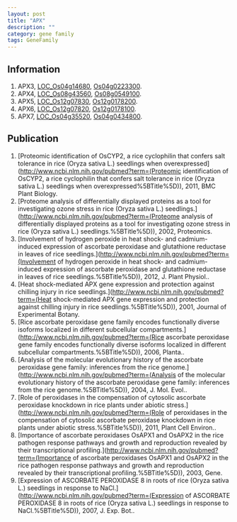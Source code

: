 ```yaml
---
layout: post
title: "APX"
description: ""
category: gene family
tags: GeneFamily
---
```


## Information
1. APX3, [LOC_Os04g14680](http://rice.plantbiology.msu.edu/cgi-bin/ORF_infopage.cgi?orf=LOC_Os04g14680), [Os04g0223300](http://rapdb.dna.affrc.go.jp/viewer/gbrowse_details/irgsp1?name=Os04g0223300).
2. APX4, [LOC_Os08g43560](http://rice.plantbiology.msu.edu/cgi-bin/ORF_infopage.cgi?orf=LOC_Os08g43560), [Os08g0549100](http://rapdb.dna.affrc.go.jp/viewer/gbrowse_details/irgsp1?name=Os08g0549100).
3. APX5, [LOC_Os12g07830](http://rice.plantbiology.msu.edu/cgi-bin/ORF_infopage.cgi?orf=LOC_Os12g07830), [Os12g0178200](http://rapdb.dna.affrc.go.jp/viewer/gbrowse_details/irgsp1?name=Os12g0178200).
4. APX6, [LOC_Os12g07820](http://rice.plantbiology.msu.edu/cgi-bin/ORF_infopage.cgi?orf=LOC_Os12g07820), [Os12g0178100](http://rapdb.dna.affrc.go.jp/viewer/gbrowse_details/irgsp1?name=Os12g0178100).
5. APX7, [LOC_Os04g35520](http://rice.plantbiology.msu.edu/cgi-bin/ORF_infopage.cgi?orf=LOC_Os04g35520), [Os04g0434800](http://rapdb.dna.affrc.go.jp/viewer/gbrowse_details/irgsp1?name=Os04g0434800).

## Publication
1. [Proteomic identification of OsCYP2, a rice cyclophilin that confers salt tolerance in rice (Oryza sativa L.) seedlings when overexpressed](http://www.ncbi.nlm.nih.gov/pubmed?term=(Proteomic identification of OsCYP2, a rice cyclophilin that confers salt tolerance in rice (Oryza sativa L.) seedlings when overexpressed%5BTitle%5D)), 2011, BMC Plant Biology.
2. [Proteome analysis of differentially displayed proteins as a tool for investigating ozone stress in rice (Oryza sativa L.) seedlings.](http://www.ncbi.nlm.nih.gov/pubmed?term=(Proteome analysis of differentially displayed proteins as a tool for investigating ozone stress in rice (Oryza sativa L.) seedlings.%5BTitle%5D)), 2002, Proteomics.
3. [Involvement of hydrogen peroxide in heat shock- and cadmium-induced expression of ascorbate peroxidase and glutathione reductase in leaves of rice seedlings.](http://www.ncbi.nlm.nih.gov/pubmed?term=(Involvement of hydrogen peroxide in heat shock- and cadmium-induced expression of ascorbate peroxidase and glutathione reductase in leaves of rice seedlings.%5BTitle%5D)), 2012, J. Plant Physiol..
4. [Heat shock-mediated APX gene expression and protection against chilling injury in rice seedlings.](http://www.ncbi.nlm.nih.gov/pubmed?term=(Heat shock-mediated APX gene expression and protection against chilling injury in rice seedlings.%5BTitle%5D)), 2001, Journal of Experimental Botany.
5. [Rice ascorbate peroxidase gene family encodes functionally diverse isoforms localized in different subcellular compartments.](http://www.ncbi.nlm.nih.gov/pubmed?term=(Rice ascorbate peroxidase gene family encodes functionally diverse isoforms localized in different subcellular compartments.%5BTitle%5D)), 2006, Planta..
6. [Analysis of the molecular evolutionary history of the ascorbate peroxidase gene family: inferences from the rice genome.](http://www.ncbi.nlm.nih.gov/pubmed?term=(Analysis of the molecular evolutionary history of the ascorbate peroxidase gene family: inferences from the rice genome.%5BTitle%5D)), 2004, J. Mol. Evol..
7. [Role of peroxidases in the compensation of cytosolic ascorbate peroxidase knockdown in rice plants under abiotic stress.](http://www.ncbi.nlm.nih.gov/pubmed?term=(Role of peroxidases in the compensation of cytosolic ascorbate peroxidase knockdown in rice plants under abiotic stress.%5BTitle%5D)), 2011, Plant Cell Environ..
8. [Importance of ascorbate peroxidases OsAPX1 and OsAPX2 in the rice pathogen response pathways and growth and reproduction revealed by their transcriptional profiling.](http://www.ncbi.nlm.nih.gov/pubmed?term=(Importance of ascorbate peroxidases OsAPX1 and OsAPX2 in the rice pathogen response pathways and growth and reproduction revealed by their transcriptional profiling.%5BTitle%5D)), 2003, Gene.
9. [Expression of ASCORBATE PEROXIDASE 8 in roots of rice (Oryza sativa L.) seedlings in response to NaCl.](http://www.ncbi.nlm.nih.gov/pubmed?term=(Expression of ASCORBATE PEROXIDASE 8 in roots of rice (Oryza sativa L.) seedlings in response to NaCl.%5BTitle%5D)), 2007, J. Exp. Bot..


